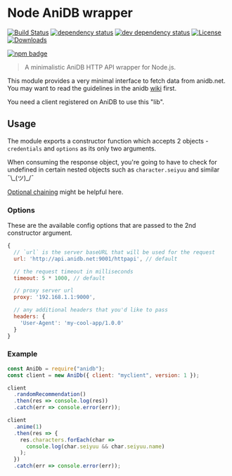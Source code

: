 # Node AniDB wrapper

[![Build Status][travis-svg]][travis-url]
[![dependency status][deps-svg]][deps-url]
[![dev dependency status][dev-deps-svg]][dev-deps-url]
[![License][license-image]][license-url]
[![Downloads][downloads-image]][downloads-url]

[![npm badge][npm-badge-png]][package-url]

> A minimalistic AniDB HTTP API wrapper for Node.js.

This module provides a very minimal interface to fetch data from anidb.net. You may want to read the guidelines in the anidb [wiki](http://wiki.anidb.net/w/HTTP_API_Definition) first.

You need a client registered on AniDB to use this "lib".

## Usage

The module exports a constructor function which accepts 2 objects - `credentials` and `options` as its only two arguments.

When consuming the response object, you're going to have to check for undefined in certain nested objects such as `character.seiyuu` and similar ¯\\_(ツ)\_/¯

[Optional chaining](https://babeljs.io/docs/en/next/babel-plugin-proposal-optional-chaining) might be helpful here.

### Options
These are the available config options that are passed to the 2nd constructor argument.

```js
{
  // `url` is the server baseURL that will be used for the request
  url: 'http://api.anidb.net:9001/httpapi', // default

  // the request timeout in milliseconds
  timeout: 5 * 1000, // default

  // proxy server url
  proxy: '192.168.1.1:9000',

  // any additional headers that you'd like to pass
  headers: {
    'User-Agent': 'my-cool-app/1.0.0'
  }
}
```

### Example

```javascript
const AniDb = require("anidb");
const client = new AniDb({ client: "myclient", version: 1 });

client
  .randomRecommendation()
  .then(res => console.log(res))
  .catch(err => console.error(err));

client
  .anime(1)
  .then(res => {
    res.characters.forEach(char =>
      console.log(char.seiyuu && char.seiyuu.name)
    );
  })
  .catch(err => console.error(err));
```

[package-url]: https://npmjs.org/package/anidbjs
[travis-svg]: https://travis-ci.org/miraris/anidbjs.svg
[travis-url]: https://travis-ci.org/miraris/anidbjs
[deps-svg]: https://david-dm.org/miraris/anidbjs.svg
[deps-url]: https://david-dm.org/miraris/anidbjs
[dev-deps-svg]: https://david-dm.org/miraris/anidbjs/dev-status.svg
[dev-deps-url]: https://david-dm.org/miraris/anidbjs#info=devDependencies
[npm-badge-png]: https://nodei.co/npm/anidbjs.png
[license-image]: http://img.shields.io/npm/l/anidbjs.svg
[license-url]: LICENSE
[downloads-image]: http://img.shields.io/npm/dm/anidbjs.svg
[downloads-url]: http://npm-stat.com/charts.html?package=anidbjs
